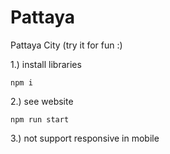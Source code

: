 # Pattaya
Pattaya City (try it for fun :)

1.) install libraries <pre><code>npm i</code></pre> 


2.) see website  <pre><code>npm run start</code></pre>
3.) not support responsive in mobile
